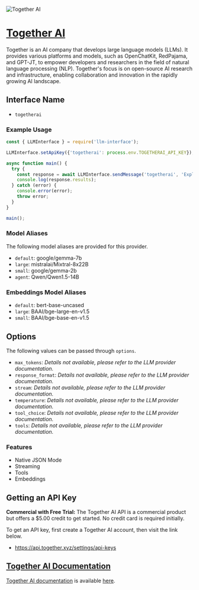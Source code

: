 ![Together AI](https://cdn.prod.website-files.com/64f6f2c0e3f4c5a91c1e823a/654692b86325351d86c33550_og-hp.jpg)

# [Together AI](https://www.together.xyz)

Together is an AI company that develops large language models (LLMs). It provides various platforms and models, such as OpenChatKit, RedPajama, and GPT-JT, to empower developers and researchers in the field of natural language processing (NLP). Together's focus is on open-source AI research and infrastructure, enabling collaboration and innovation in the rapidly growing AI landscape.

## Interface Name

- `togetherai`

### Example Usage

```javascript
const { LLMInterface } = require('llm-interface');

LLMInterface.setApiKey({'togetherai': process.env.TOGETHERAI_API_KEY});

async function main() {
  try {
    const response = await LLMInterface.sendMessage('togetherai', 'Explain the importance of low latency LLMs.');
    console.log(response.results);
  } catch (error) {
    console.error(error);
    throw error;
  }
}

main();
```

### Model Aliases

The following model aliases are provided for this provider. 

- `default`: google/gemma-7b
- `large`: mistralai/Mixtral-8x22B
- `small`: google/gemma-2b
- `agent`: Qwen/Qwen1.5-14B

### Embeddings Model Aliases

- `default`: bert-base-uncased
- `large`: BAAI/bge-large-en-v1.5
- `small`: BAAI/bge-base-en-v1.5 


## Options

The following values can be passed through `options`.

- `max_tokens`: _Details not available, please refer to the LLM provider documentation._
- `response_format`: _Details not available, please refer to the LLM provider documentation._
- `stream`: _Details not available, please refer to the LLM provider documentation._
- `temperature`: _Details not available, please refer to the LLM provider documentation._
- `tool_choice`: _Details not available, please refer to the LLM provider documentation._
- `tools`: _Details not available, please refer to the LLM provider documentation._


### Features

- Native JSON Mode
- Streaming
- Tools
- Embeddings


## Getting an API Key

**Commercial with Free Trial:** The Together AI API is a commercial product but offers a $5.00 credit to get started. No credit card is required initially.

To get an API key, first create a Together AI account, then visit the link below.

- https://api.together.xyz/settings/api-keys


## [Together AI Documentation](https://docs.together.ai/docs/introduction)

[Together AI documentation](https://docs.together.ai/docs/introduction) is available [here](https://docs.together.ai/docs/introduction).
